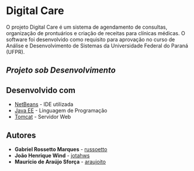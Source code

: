 # Digital Care

O projeto Digital Care é um sistema de agendamento de consultas, organização de prontuários e criação de receitas para clínicas médicas. 
O software foi desenvolvido como requisito para aprovação no curso de Análise e Desenvolvimento de Sistemas da Universidade Federal do Paraná (UFPR).

## ***Projeto sob Desenvolvimento***

## Desenvolvido com

* [NetBeans](https://netbeans.org/downloads/) - IDE utilizada
* [Java EE](http://www.oracle.com/technetwork/java/javaee/overview/index.html) - Linguagem de Programação
* [Tomcat](http://tomcat.apache.org) - Servidor Web

## Autores

* **Gabriel Rossetto Marques** - [russoetto](https://github.com/russoetto)
* **João Henrique Wind** - [jotahws](https://github.com/jotahws)
* **Maurício de Araújo Sforça** - [araujoito](https://github.com/araujoito)